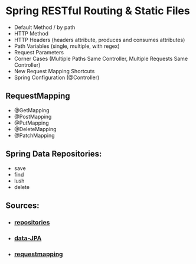#  Spring RESTful Routing & Static Files

- Default Method / by path
- HTTP Method
- HTTP Headers (headers attribute, produces and consumes attributes)
- Path Variables (single, multiple, with regex)
- Request Parameters
- Corner Cases (Multiple Paths Same Controller, Multiple Requests Same Controller)
- New Request Mapping Shortcuts
- Spring Configuration (@Controller)


## RequestMapping

* @GetMapping
* @PostMapping
* @PutMapping
* @DeleteMapping
* @PatchMapping
## Spring Data Repositories:

* save
* find
* lush
* delete





## Sources:
- ### [repositories](https://www.baeldung.com/spring-data-repositories)
- ### [data-JPA](https://spring.io/guides/gs/accessing-data-jpa/)
- ### [requestmapping](https://www.baeldung.com/spring-requestmapping)